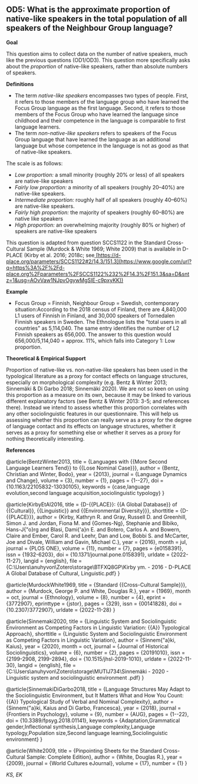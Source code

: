 
## OD5: What is the approximate proportion of native-like speakers in the total population of all speakers of the Neighbour Group language?



**Goal**

This question aims to collect data on the number of native speakers, much like the previous questions (OD1/OD3). This question more specifically asks about the *proportion* of native-like speakers, rather than absolute numbers of speakers.



**Definitions**

- The term *native-like* *speakers* encompasses two types of people. First, it refers to those members of the language group who have learned the Focus Group language as the first language. Second, it refers to those members of the Focus Group who have learned the language since childhood and their competence in the language is comparable to first language learners.
- The term *non-native-like speakers* refers to speakers of the Focus Group language that have learned the language as an additional language but whose competence in the language is not as good as that of native-like speakers.




The scale is as follows:

- *Low proportion:* a small minority (roughly 20% or less) of all speakers are native-like speakers
- *Fairly low proportion:* a minority of all speakers (roughly 20–40%) are native-like speakers.
- *Intermediate proportion:* roughly half of all speakers (roughly 40–60%) are native-like speakers.
- *Fairly high proportion:* the majority of speakers (roughly 60–80%) are native like speakers
- *High proportion:* an overwhelming majority (roughly 80% or higher) of speakers are native-like speakers




This question is adapted from question SCCS1122 in the Standard Cross-Cultural Sample (Murdock & White 1969; White 2009) that is available in D-PLACE (Kirby et al. 2016; 2018c; see[ ](https://www.google.com/url?q=https%3A%2F%2Fd-place.org%2Fparameters%2FSCCS1122%232%2F14.3%2F151.3&sa=D&sntz=1&usg=AOvVaw1NJpvOgywMgSIE-c9pxyKK)[https://d-place.org/parameters/SCCS1122#2/14.3/151.3](https://www.google.com/url?q=https%3A%2F%2Fd-place.org%2Fparameters%2FSCCS1122%232%2F14.3%2F151.3&sa=D&sntz=1&usg=AOvVaw1NJpvOgywMgSIE-c9pxyKK))



**Example**

- Focus Group = Finnish, Neighbour Group = Swedish, contemporary situation:According to the 2018 census of Finland, there are 4,840,000 L1 users of Finnish in Finland, and 30,000 speakers of Tornedalen Finnish speakers in Sweden. The Ethnologue lists the "total users in all countries" as 5,114,040. The same entry identifies the number of L2 Finnish speakers as 656,000. The answer to this question would 656,000/5,114,040 = approx. 11%, which falls into Category 1: Low proportion.




**Theoretical & Empirical Support**

Proportion of native-like vs. non-native-like speakers has been used in the typological literature as a proxy for contact effects on language structures, especially on morphological complexity (e.g. Bentz & Winter 2013; Sinnemäki & Di Garbo 2018; Sinnemäki 2020). We are not so keen on using this proportion as a measure on its own, because it may be linked to various different explanatory factors (see Bentz & Winter 2013: 3-5; and references there). Instead we intend to assess whether this proportion correlates with any other sociolinguistic features in our questionnaire. This will help us assessing whether this proportion can really serve as a proxy for the degree of language contact and its effects on language structures, whether it serves as a proxy for something else or whether it serves as a proxy for nothing theoretically interesting.


**References**

@article{BentzWinter2013,
  title = {Languages with {{More Second Language Learners Tend}} to {{Lose Nominal Case}}},
  author = {Bentz, Christian and Winter, Bodo},
  year = {2013},
  journal = {Language Dynamics and Change},
  volume = {3},
  number = {1},
  pages = {1--27},
  doi = {10.1163/22105832-13030105},
  keywords = {case,language evolution,second language acquisition,sociolinguistic typology}
}

@article{KirbyEtAl2016,
  title = {D-{{PLACE}}: {{A Global Database}} of {{Cultural}}, {{Linguistic}} and {{Environmental Diversity}}},
  shorttitle = {D-{{PLACE}}},
  author = {Kirby, Kathryn R. and Gray, Russell D. and Greenhill, Simon J. and Jordan, Fiona M. and {Gomes-Ng}, Stephanie and Bibiko, Hans-J{\"o}rg and Blasi, Dami{\'a}n E. and Botero, Carlos A. and Bowern, Claire and Ember, Carol R. and Leehr, Dan and Low, Bobbi S. and McCarter, Joe and Divale, William and Gavin, Michael C.},
  year = {2016},
  month = jul,
  journal = {PLOS ONE},
  volume = {11},
  number = {7},
  pages = {e0158391},
  issn = {1932-6203},
  doi = {10.1371/journal.pone.0158391},
  urldate = {2022-11-27},
  langid = {english},
  file = {C:\Users\anuhyvon\Zotero\storage\BTFXQ8GP\Kirby ym. - 2016 - D-PLACE A Global Database of Cultural, Linguistic.pdf}
}

@article{MurdockWhite1969,
  title = {Standard {{Cross-Cultural Sample}}},
  author = {Murdock, George P. and White, Douglas R.},
  year = {1969},
  month = oct,
  journal = {Ethnology},
  volume = {8},
  number = {4},
  eprint = {3772907},
  eprinttype = {jstor},
  pages = {329},
  issn = {00141828},
  doi = {10.2307/3772907},
  urldate = {2022-11-28}
}

@article{Sinnemaki2020,
  title = {Linguistic System and Sociolinguistic Environment as Competing Factors in Linguistic Variation: {{A}} Typological Approach},
  shorttitle = {Linguistic System and Sociolinguistic Environment as Competing Factors in Linguistic Variation},
  author = {Sinnem{\"a}ki, Kaius},
  year = {2020},
  month = oct,
  journal = {Journal of Historical Sociolinguistics},
  volume = {6},
  number = {2},
  pages = {20191010},
  issn = {2199-2908, 2199-2894},
  doi = {10.1515/jhsl-2019-1010},
  urldate = {2022-11-30},
  langid = {english},
  file = {C:\Users\anuhyvon\Zotero\storage\MUTIJ734\Sinnemäki - 2020 - Linguistic system and sociolinguistic environment .pdf}
}

@article{SinnemakiDiGarbo2018,
  title = {Language Structures May Adapt to the Sociolinguistic Environment, but It Matters What and How You Count: {{A}} Typological Study of Verbal and Nominal Complexity},
  author = {Sinnem{\"a}ki, Kaius and Di Garbo, Francesca},
  year = {2018},
  journal = {Frontiers in Psychology},
  volume = {9},
  number = {AUG},
  pages = {1--22},
  doi = {10.3389/fpsyg.2018.01141},
  keywords = {Adaptation,Grammatical gender,Inflectional synthesis,Language complexity,Language typology,Population size,Second language learning,Sociolinguistic environment}
}

@article{White2009,
  title = {Pinpointing Sheets for the Standard Cross-Cultural Sample: Complete Edition},
  author = {White, Douglas R.},
  year = {2009},
  journal = {World Cultures eJournal},
  volume = {17},
  number = {1}
}


*KS, EK*

